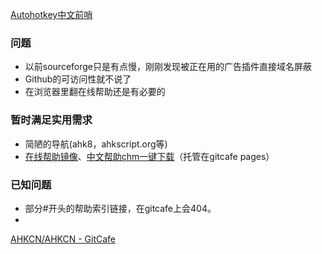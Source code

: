 [Autohotkey中文前哨](http://ahkcn.gitcafe.io/)

### 问题
- 以前sourceforge只是有点慢，刚刚发现被正在用的广告插件直接域名屏蔽
- Github的可访问性就不说了
- 在浏览器里翻在线帮助还是有必要的

### 暂时满足实用需求
- 简陋的导航(ahk8，ahkscript.org等)
- [在线帮助镜像](http://ahkcn.gitcafe.io/ahkcn.github.io/docs/AutoHotkey.htm)、[中文帮助chm一键下载](http://ahkcn.gitcafe.io/ahkcn.github.io/download/AutoHotkeyHelp_zh-CN.zip)（托管在gitcafe pages）

### 已知问题
- 部分#开头的帮助索引链接，在gitcafe上会404。
- 

[AHKCN/AHKCN - GitCafe](https://gitcafe.com/AHKCN/AHKCN)
